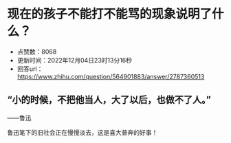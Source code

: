 # 现在的孩子不能打不能骂的现象说明了什么？
- 点赞数：8068
- 更新时间：2022年12月04日23时13分16秒
- 回答url：https://www.zhihu.com/question/564901883/answer/2787360513
<body>
 <h2>“小的时候，不把他当人，大了以后，也做不了人。”</h2>
 <p data-pid="hTfuUpnf">——鲁迅</p>
 <p data-pid="SfOMD45r">鲁迅笔下的旧社会正在慢慢淡去，这是喜大普奔的好事！</p>
</body>